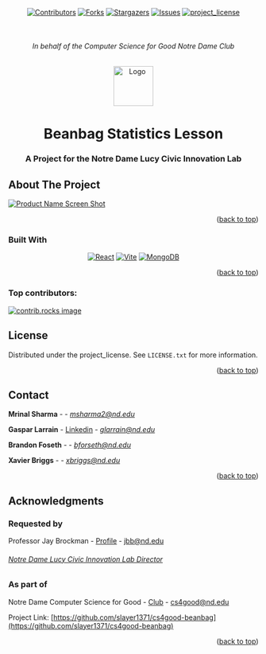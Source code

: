
<div align="center">
  
<a> [![Contributors][contributors-shield]][contributors-url] </a>
<a> [![Forks][forks-shield]][forks-url] </a>
<a> [![Stargazers][stars-shield]][stars-url] </a>
<a> [![Issues][issues-shield]][issues-url]</a>
<a> [![project_license][license-shield]][license-url] </a>



<!-- PROJECT LOGO -->
<br />
  <h6> In behalf of the Computer Science for Good Notre Dame Club </h6>
  <a href="https://sites.nd.edu/cs4good/contact-information-2/">
    <img src="https://user-content.givegab.com/uploads/group/logo/469371/737eb99aa84d6fc1fb510db2865e94e5ef0b7015.png" alt="Logo" width="80" height="80">
  </a>

<h1>Beanbag Statistics Lesson</h1>
<h3>A Project for the Notre Dame Lucy Civic Innovation Lab</h3>
</div>





<!-- ABOUT THE PROJECT -->
## About The Project

[![Product Name Screen Shot][product-screenshot]](https://example.com)

<p align="right">(<a href="#readme-top">back to top</a>)</p>



### Built With

<div align="center">

<a>[![React][React.js]][React-url]</a>
<a>[![Vite][Vite.dev]][Vite-url]</a>
<a>[![MongoDB][MongoDB.com]][MongoDB-url]</a>
</div>

<p align="right">(<a href="#readme-top">back to top</a>)</p>


### Top contributors:

<a href="https://github.com/slayer1371/cs4good-beanbag/graphs/contributors">
  <img src="https://contrib.rocks/image?repo=slayer1371/cs4good-beanbag" alt="contrib.rocks image" />
</a>



<!-- LICENSE -->
## License

Distributed under the project_license. See `LICENSE.txt` for more information.

<p align="right">(<a href="#readme-top">back to top</a>)</p>



<!-- CONTACT -->
## Contact

**Mrinal Sharma** - []() - *msharma2@nd.edu*

**Gaspar Larrain** - [Linkedin](https://www.linkedin.com/in/gasparlarrain/) - *glarrain@nd.edu*

**Brandon Foseth** - []() - *bforseth@nd.edu*

**Xavier Briggs** - []() - *xbriggs@nd.edu*

<p align="right">(<a href="#readme-top">back to top</a>)</p>



<!-- ACKNOWLEDGMENTS -->
## Acknowledgments

### Requested by
Professor Jay Brockman - [Profile](https://lucyinstitute.nd.edu/people/the-lucy-family-core-team/jay-brockman/) - jbb@nd.edu

<h6> <a href="https://lucyinstitute.nd.edu/cil/"> Notre Dame Lucy Civic Innovation Lab Director </a></h6>

### As part of

Notre Dame Computer Science for Good - [Club](https://sites.nd.edu/cs4good/)  - cs4good@nd.edu

Project Link: [https://github.com/slayer1371/cs4good-beanbag](https://github.com/slayer1371/cs4good-beanbag)


<p align="right">(<a href="#readme-top">back to top</a>)</p>



<!-- MARKDOWN LINKS & IMAGES -->
<!-- https://www.markdownguide.org/basic-syntax/#reference-style-links -->
[contributors-shield]: https://img.shields.io/github/contributors/slayer1371/cs4good-beanbag.svg?style=for-the-badge
[contributors-url]: https://github.com/slayer1371/cs4good-beanbag/graphs/contributors
[forks-shield]: https://img.shields.io/github/forks/slayer1371/cs4good-beanbag?style=for-the-badge
[forks-url]: https://github.com/slayer1371/cs4good-beanbag/network/members
[stars-shield]: https://img.shields.io/github/stars/slayer1371/cs4good-beanbag.svg?style=for-the-badge
[stars-url]: https://github.com/slayer1371/cs4good-beanbag/stargazers
[issues-shield]: https://img.shields.io/github/issues/slayer1371/cs4good-beanbag.svg?style=for-the-badge
[issues-url]: https://github.com/slayer1371/cs4good-beanbag/issues
[license-shield]: https://img.shields.io/github/license/slayer1371/cs4good-beanbag.svg?style=for-the-badge
[license-url]: https://github.com/slayer1371/cs4good-beanbag/blob/master/LICENSE.txt
[product-screenshot]: images/screenshot.png
[React.js]: https://img.shields.io/badge/React-61DAFB?style=for-the-badge&logo=react&logoColor=white
[React-url]: https://reactjs.org/
[Vite.dev]: https://img.shields.io/badge/vite-646CFF?style=for-the-badge&logo=vite&logoColor=white
[Vite-url]: https://vite.dev/
[MongoDB.com]: https://img.shields.io/badge/mongodb-47A248?style=for-the-badge&logo=MongoDB&logoColor=white
[MongoDB-url]: https://www.mongodb.com/
